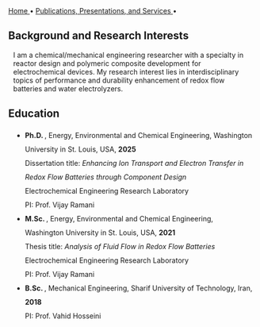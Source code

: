 
<html>
<body>

<!--<div class="space"></div>
<img src="FSEC.png" height="250" alt="FSEC" style=" float: right; margin-left: 50px; margin-right: 250px; border-style:solid">

<a href="https://orcid.org/0000-0002-7083-4313" style="text-decoration: none">
  <img src="ORCID.png" alt="ORCID" height="25">
</a>
<a href="https://scholar.google.com/citations?user=2jh0mGQAAAAJ&hl=en&oi=ao" style="text-decoration: none">
  <img src="Google.png" alt="Google Scholar" height="25">
</a>
<a href="https://www.linkedin.com/in/erfan-asadipour/" style="text-decoration: none">
  <img src="Linkedin.png" alt="LinkedIn" height="25">
</a>
<a href="https://x.com/erfanassadipour" style="text-decoration: none">
  <img src="X.png" alt="X (Twitter)" height="25">
</a>
<a href="mailto:erfan.asadipour@fsec.ucf.edu" style="text-decoration: none">
  <span>&#x2709;</span> erfan.asadipour@fsec.ucf.edu
</a>

<div class="space"></div>

<h4 style= "margin-left: 10px"> Background </h4>

<p style= "margin-left: 10px; margin-right: 10px"> I am a chemical engineer.  <p> -->

<div style="margin-bottom: 20px">
  <a href="/"> 
 Home 
 </a> &#x2022; 
  <a href="/Publications"> 
 Publications, Presentations, and Services 
 </a> &#x2022;<br>
</div>

<h2> Background and Research Interests </h2>

<p style= "margin-left: 10px; margin-right: 10px"> I am a chemical/mechanical engineering researcher with a specialty in reactor design and polymeric composite development for electrochemical devices. My research interest lies in interdisciplinary topics of performance and durability enhancement of redox flow batteries and water electrolyzers. </p>

<h2> Education </h2>

<ul style="line-height:200%; margin-left: 10px; margin-right:10px">
<li>  <b> Ph.D. </b>, Energy, Environmental and Chemical Engineering, Washington University in St. Louis, USA, <b> 2025 </b> <br> Dissertation title: <em> Enhancing Ion Transport and Electron Transfer in Redox Flow Batteries through Component Design </em> <br> Electrochemical Engineering Research Laboratory <br> PI: Prof. Vijay Ramani  </li> 
<li>  <b> M.Sc. </b>, Energy, Environmental and Chemical Engineering, Washington University in St. Louis, USA, <b> 2021 </b> <br> Thesis title: <em> Analysis of Fluid Flow in Redox Flow Batteries </em> <br> Electrochemical Engineering Research Laboratory <br> PI: Prof. Vijay Ramani  </li>
<li>  <b> B.Sc. </b>, Mechanical Engineering, Sharif University of Technology, Iran, <b> 2018 </b> <br> PI: Prof. Vahid Hosseini </li>
</ul>

</body>
</html>
